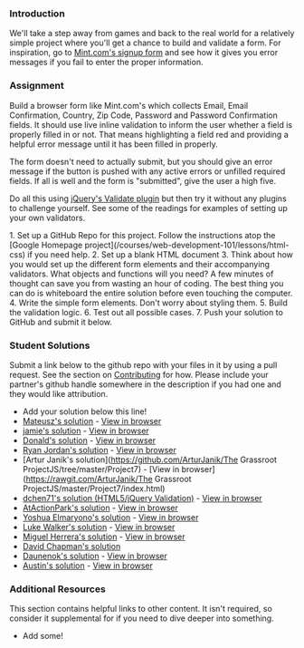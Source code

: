 ### Introduction

We'll take a step away from games and back to the real world for a relatively simple project where you'll get a chance to build and validate a form.  For inspiration, go to [Mint.com's signup form](https://wwws.mint.com/login.event?task=S) and see how it gives you error messages if you fail to enter the proper information.

### Assignment

Build a browser form like Mint.com's which collects Email, Email Confirmation, Country, Zip Code, Password and Password Confirmation fields.  It should use live inline validation to inform the user whether a field is properly filled in or not.  That means highlighting a field red and providing a helpful error message until it has been filled in properly.

The form doesn't need to actually submit, but you should give an error message if the button is pushed with any active errors or unfilled required fields.  If all is well and the form is "submitted", give the user a high five.

Do all this using [jQuery's Validate plugin](http://jqueryvalidation.org/) but then try it without any plugins to challenge yourself.  See some of the readings for examples of setting up your own validators.

<div class="lesson-content__panel" markdown="1">
1. Set up a GitHub Repo for this project.  Follow the instructions atop the [Google Homepage project](/courses/web-development-101/lessons/html-css) if you need help.
2. Set up a blank HTML document
3. Think about how you would set up the different form elements and their accompanying validators.  What objects and functions will you need? A few minutes of thought can save you from wasting an hour of coding.  The best thing you can do is whiteboard the entire solution before even touching the computer.
4. Write the simple form elements.  Don't worry about styling them.
5. Build the validation logic.
6. Test out all possible cases.
7. Push your solution to GitHub and submit it below.
</div>

### Student Solutions
Submit a link below to the github repo with your files in it by using a pull request.  See the section on [Contributing](http://github.com/grassroot-software/grassroot_curriculum/blob/master/contributing.md) for how.  Please include your partner's github handle somewhere in the description if you had one and they would like attribution.

* Add your solution below this line!
* [Mateusz's solution](https://github.com/Emnalyeriar/learning_projects/tree/master/the%20odin%20projects/form%20validation) - [View in browser](http://htmlpreview.github.io/?https://github.com/Emnalyeriar/learning_projects/blob/master/the%20odin%20projects/form%20validation/index.html)
* [jamie's solution](https://github.com/Jberczel/odin-javascript/tree/master/jquery-form) - [View in browser](http://jsfiddle.net/Jberczel/5dAd3/)
* [Donald's solution](https://github.com/donaldali/odin-js-jquery/tree/master/form_validation) - [View in browser](http://htmlpreview.github.io/?https://github.com/donaldali/odin-js-jquery/blob/master/form_validation/index.html "Form Validation")
* [Ryan Jordan's solution](https://github.com/krjordan/HTML-forms) - [View in browser](http://htmlpreview.github.io/?https://github.com/krjordan/HTML-forms/blob/master/index.html)
* [Artur Janik's solution](https://github.com/ArturJanik/The Grassroot ProjectJS/tree/master/Project7) - [View in browser](https://rawgit.com/ArturJanik/The Grassroot ProjectJS/master/Project7/index.html)
* [dchen71's solution (HTML5/jQuery Validation)](https://github.com/dchen71/odin-form_validations) - [View in browser](http://rawgit.com/dchen71/odin-form_validations/master/Index.html)
* [AtActionPark's solution](https://github.com/AtActionPark/odin_jquery_validating) - [View in browser](http://htmlpreview.github.io/?https://github.com/AtActionPark/odin_jquery_validating/blob/master/index.html)
* [Yoshua Elmaryono's solution](https://github.com/dotm/signup) - [View in browser](http://dotm.github.io/signup/)
* [Luke Walker's solution](https://github.com/ubershibs/odin-js-course/tree/master/mint) - [View in browser](http://htmlpreview.github.io/?https://github.com/ubershibs/odin-js-course/blob/master/mint/index.html)
* [Miguel Herrera's solution](https://github.com/migueloherrera/js-mint) - [View in browser](http://htmlpreview.github.io/?https://github.com/migueloherrera/js-mint/blob/master/index.html)
* [David Chapman's solution](https://github.com/davidchappy/odin_training_projects/tree/master/jq-form-validation)
* [Daunenok's solution](https://github.com/daunenok/form-my-validation) - [View in browser](https://daunenok.github.io/form-my-validation/)
* [Austin's solution](https://github.com/CouchofTomato/form_validation) - [View in browser](https://couchoftomato.github.io/form_validation/)

### Additional Resources
This section contains helpful links to other content. It isn't required, so consider it supplemental for if you need to dive deeper into something.

* Add some!
